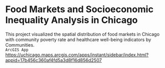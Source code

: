 # Food Markets and Socioeconomic Inequality Analysis in Chicago
This project visualized the spatial distribution of food markets in Chicago with community poverty rate and healthcare well-being indicators by Communities.  
`ArcGIS App` https://uchicago.maps.arcgis.com/apps/instant/sidebar/index.html?appid=17b456c360af4fd5a3d8f16d856d2507
